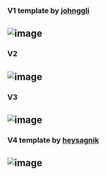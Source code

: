 ### V1 template by <a href="https://github.com/johnggli"> johnggli </a>
![image](https://user-images.githubusercontent.com/91406601/186085415-3565e671-0dc8-4a01-af1f-5566431a56f6.png)
--
### V2
![image](https://user-images.githubusercontent.com/91406601/186086290-649c1de2-4412-43ea-a1c8-b64cbdc77180.png)
--
### V3
![image](https://user-images.githubusercontent.com/91406601/186088915-26da0918-15f7-419d-bab2-c8abc714366d.png)
--
### V4 template by <a href="https://github.com/heysagnik"> heysagnik </a>
![image](https://user-images.githubusercontent.com/91406601/186091072-43cb1934-5226-491c-8bbd-f2cccf203668.png)
--
